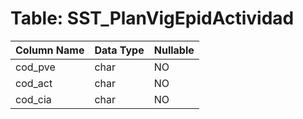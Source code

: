 # Table: SST_PlanVigEpidActividad

| Column Name | Data Type | Nullable |
|-------------|-----------|----------|
| cod_pve | char | NO |
| cod_act | char | NO |
| cod_cia | char | NO |
